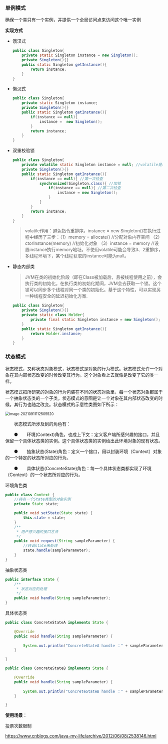 ### 单例模式

确保一个类只有一个实例，并提供一个全局访问点来访问这个唯一实例

**实现方式**

- 饿汉式

  ```java
  public class Singleton{
      private static Singleton instance = new Singleton();
      private Singleton(){}
      public static Singleton getInstance(){
          return instance;
      }
  }
  ```

- 懒汉式

  ```java
  public class Singleton{
      private static Singleton instance;
      private Singleton(){}
      public static Singleton getInstance(){
          if(instance == null){
              instance =  new Singleton();
          }
          return instance;
      }
  }
  ```

- 双重校验锁

  ```java
  public class Singleton{
      private volatile static Singleton instance = null; //volatile是必要的，避免重排序
      private Singleton(){}
      public static Singleton getInstance(){
          if(instance == null){ //第一次检查
              synchronized(Singleton.class){ //加锁
                  if(instance == null){ //第二次检查
                      instance = new Singleton();
                  }
              }
          }
          return instance;
      }
  }
  ```

  > volatile作用：避免指令重排序。instance = new Singleton()在执行过程中经历了三步：（1）memory = allocate() //分配对象内存空间 （2）ctorInstance(memory) //初始化对象 （3）instance = memory //设置instance执行memory地址。不使用volatile可能会导致3、2重排序，多线程环境下，某个线程获取的instance可能为null。

- 静态内部类

  > JVM在类的初始化阶段（即在Class被加载后，且被线程使用之前），会执行类的初始化。在执行类的初始化期间，JVM会去获取一个锁。这个锁可以同步多个线程对同一个类的初始化。基于这个特性，可以实现另一种线程安全的延迟初始化方案.

  ```java
  public class Singleton{
      private Singleton(){}
      private static class Holder{
          private final static Singleton instance = new Singleton();
      }
      public static Singleton getInstance(){
          return Holder.instance;
      }
  }
  ```

### 状态模式

状态模式，又称状态对象模式，状态模式是对象的行为模式。状态模式允许一个对象在其内部状态改变的时候改变其行为。这个对象看上去就像是改变了它的类一样。

状态模式把所研究的对象的行为包装在不同的状态对象里，每一个状态对象都属于一个抽象状态类的一个子类。状态模式的意图是让一个对象在其内部状态改变的时候，其行为也随之改变。状态模式的示意性类图如下所示：

<img src="C:\Users\jwliu\AppData\Roaming\Typora\typora-user-images\image-20210911112505520.png" alt="image-20210911112505520" style="zoom:80%;" />

　　状态模式所涉及到的角色有：

　　●　　环境(Context)角色，也成上下文：定义客户端所感兴趣的接口，并且保留一个具体状态类的实例。这个具体状态类的实例给出此环境对象的现有状态。

　　●　　抽象状态(State)角色：定义一个接口，用以封装环境（Context）对象的一个特定的状态所对应的行为。

　　●　　具体状态(ConcreteState)角色：每一个具体状态类都实现了环境（Context）的一个状态所对应的行为。

环境角色类

```java
public class Context {
    //持有一个State类型的对象实例
    private State state;

    public void setState(State state) {
        this.state = state;
    }
    /**
     * 用户感兴趣的接口方法
     */
    public void request(String sampleParameter) {
        //转调state来处理
        state.handle(sampleParameter);
    }
}
```

抽象状态类

```java
public interface State {
    /**
     * 状态对应的处理
     */
    public void handle(String sampleParameter);
}
```

具体状态类

```java
public class ConcreteStateA implements State {

    @Override
    public void handle(String sampleParameter) {
        
        System.out.println("ConcreteStateA handle ：" + sampleParameter);
    }

}
```

```java
public class ConcreteStateB implements State {

    @Override
    public void handle(String sampleParameter) {
        
        System.out.println("ConcreteStateB handle ：" + sampleParameter);
    }

}
```

**使用场景**：

投票次数限制

https://www.cnblogs.com/java-my-life/archive/2012/06/08/2538146.html